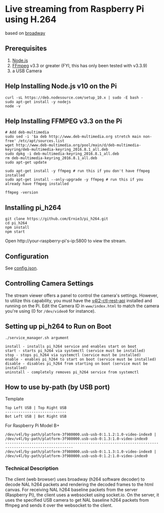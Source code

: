 # Live streaming from Raspberry Pi using H.264
based on [broadway](https://github.com/mbebenita/Broadway)

## Prerequisites
1. [Node.js](https://www.w3schools.com/nodejs/nodejs_raspberrypi.asp)
2. [FFmpeg](https://www.ffmpeg.org/) v3.3 or greater (FYI, this has only been tested with v3.3.9)
3. a USB Camera

## Help Installing Node.js v10 on the Pi
```
curl -sL https://deb.nodesource.com/setup_10.x | sudo -E bash -
sudo apt-get install -y nodejs
node -v
```

## Help Installing FFMPEG v3.3 on the Pi
```
# Add deb-multimedia
sudo sed -i '$a deb http://www.deb-multimedia.org stretch main non-free' /etc/apt/sources.list
wget http://www.deb-multimedia.org/pool/main/d/deb-multimedia-keyring/deb-multimedia-keyring_2016.8.1_all.deb
sudo dpkg -i deb-multimedia-keyring_2016.8.1_all.deb
rm deb-multimedia-keyring_2016.8.1_all.deb
sudo apt-get update

sudo apt-get install -y ffmpeg # run this if you don't have ffmpeg installed 
sudo apt-get install --only-upgrade -y ffmpeg # run this if you already have ffmpeg installed

ffmpeg -version
```

## Installing pi_h264
```
git clone https://github.com/Ernie3/pi_h264.git
cd pi_h264
npm install
npm start
```
Open http://your-raspberry-pi's-ip:5800 to view the stream.

## Configuration
See [config.json](https://github.com/Ernie3/pi_h264/blob/master/config.json).

## Controlling Camera Settings
The stream viewer offers a panel to control the camera's settings. However, to utilize this capability, you must have the [v4l2-ctl-rest-api](https://github.com/Ernie3/v4l2-ctl-rest-api) installed and running on the Pi. Edit the Camera ID  in `www/index.html` to match the camera you're using (0 for `/dev/video0` for instance).

## Setting up pi_h264 to Run on Boot
```
./service_manager.sh argument

install - installs pi_h264 service and enables start on boot
start - starts pi_h264 via systemctl (service must be installed)
stop - stops pi_h264 via systemctl (service must be installed)
enable - enables pi_h264 to start on boot (service must be installed)
disable - disables pi_h264 from starting on boot (service must be installed)
uninstall - completely removes pi_h264 service from systemctl
```

## How to use by-path (by USB port)
Template
```
Top Left USB | Top Right USB
----------------------------
Bot Left USB | Bot Right USB
```

For Raspberry Pi Model B+
```
/dev/v4l/by-path/platform-3f980000.usb-usb-0:1.1.2:1.0-video-index0 | /dev/v4l/by-path/platform-3f980000.usb-usb-0:1.3:1.0-video-index0
-----------------------------------------------------------------------------------------------------
/dev/v4l/by-path/platform-3f980000.usb-usb-0:1.1.3:1.0-video-index0 | /dev/v4l/by-path/platform-3f980000.usb-usb-0:1.2:1.0-video-index0
```

### Technical Description
The client (web browser) uses broadway (h264 software decoder) to decode NAL h264 packets and rendering the decoded frames to the html canvas. For receiving NAL h264 baseline packets from the server (Raspberry Pi), the client uses a websocket using socket.io. On the server, it uses the specified USB camera to get NAL baseline h264 packets from ffmpeg and sends it over the websocket to the client.  
